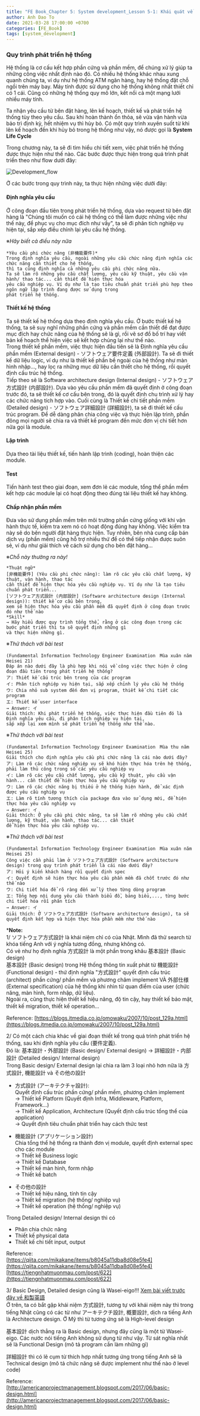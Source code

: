```yaml
---
title: "FE Book_Chapter 5: System development_Lesson 5-1: Khái quát về Phát triển hệ thống"
author: Anh Dao To
date: 2021-03-28 17:00:00 +0700
categories: [FE_Book]
tags: [system_development]
---
```

### Quy trình phát triển hệ thống
Hệ thống là cơ cấu kết hợp phần cứng và phần mềm, để chúng xử lý giúp ta những công việc nhất định nào đó. Có nhiều hệ thống
khác nhau xung quanh chúng ta, ví dụ như hệ thống ATM ngân hàng, hay hệ thống đặt chỗ ngồi trên máy bay.
Máy tính được sử dụng cho hệ thống không nhất thiết chỉ có 1 cái. Cũng có những hệ thống quy mô lớn, kết nối cả một mạng lưới nhiều máy tính.

Ta nhận yêu cầu từ bên đặt hàng, lên kế hoạch, thiết kế và phát triển hệ thống tùy theo yêu cầu. Sau khi hoàn thành ổn thỏa, sẽ vừa vận hành vừa bảo trì định kỳ, hết nhiệm vụ thì hủy bỏ.
Có một quy trình xuyên suốt từ khi lên kế hoạch đến khi hủy bỏ trong hệ thống như vậy, nó được gọi là **System Life Cycle**

Trong chương này, ta sẽ đi tìm hiểu chi tiết xem, việc phát triển hệ thống được thực hiện như thế nào. Các bước được thực hiện trong quá trình phát triển theo như flow dưới đây:

![Development_flow](development-flow.png)

Ở các bước trong quy trình này, ta thực hiện những việc dưới đây:

#### Định nghĩa yêu cầu
Ở công đoạn đầu tiên trong phát triển hệ thống, dựa vào request từ bên đặt hàng là "Chúng tôi muốn có cái hệ thống có thể làm được những việc như thế này, để phục vụ cho mục đích như vầy",
ta sẽ đi phân tích nghiệp vụ hiện tại, sắp xếp điều chỉnh lại yêu cầu hệ thống.

※*Hãy biết cả điều này nữa*

    *Yêu cầu phi chức năng (非機能要件)*
    Trong định nghĩa yêu cầu, ngoài những yêu cầu chức năng định nghĩa các chức năng cần thiết cho hệ thống,
    thì ta cũng định nghĩa cả những yêu cầu phi chức năng nữa.
    Ta sẽ làm rõ những yêu cầu chất lượng, yêu cầu kỹ thuật, yêu cầu vận hành/ thao tác... cần thiết để hiện thực hóa 
    yêu cầu nghiệp vụ. Ví dụ như là tạo tiêu chuẩn phát triển phù hợp theo ngôn ngữ lập trình đang được sử dụng trong 
    phát triển hệ thống.

#### Thiết kế hệ thống
Ta sẽ thiết kế hệ thống dựa theo định nghĩa yêu cầu. Ở bước thiết kế hệ thống, ta sẽ suy nghĩ những phần cứng
và phần mềm cần thiết để đạt được mục đích hay chức năng của hệ thống sẽ là gì, rồi vẽ sơ đồ bố trí hay viết bản kế hoạch
thể hiện việc sẽ kết hợp chúng lại như thế nào.  
Trong thiết kế phần mềm, việc thực hiện đầu tiên sẽ là Định nghĩa yêu cầu phần mềm (External design) - ソフトウェア要件定義 
(外部設計). Ta sẽ đi thiết kế dữ liệu logic, ví dụ như là thiết kế phần bề ngoài của hệ thống như màn hình nhập..., hay lọc ra những mục 
dữ liệu cần thiết cho hệ thống, rồi quyết định cấu trúc hệ thống.   
Tiếp theo sẽ là Software architecture design (Internal design) - ソフトウェア方式設計 (内部設計). Dựa vào yêu cầu phần mềm đã quyết định
ở công đoạn trước đó, ta sẽ thiết kế cơ cấu bên trong, đó là quyết định chu trình xử lý hay các chức năng tích hợp vào.
Cuối cùng là Thiết kế chi tiết phần mềm (Detailed design) - ソフトウェア詳細設計 (詳細設計), ta sẽ đi thiết kế cấu trúc program. 
Để dễ dàng phân chia công việc và thực hiện lập trình, phần đông mọi người
sẽ chia ra và thiết kế program đến mức đơn vị chi tiết hơn nữa gọi là module.

#### Lập trình
Dựa theo tài liệu thiết kế, tiến hành lập trình (coding), hoàn thiện các module.

#### Test
Tiến hành test theo giai đoạn, xem đơn lẻ các module, tổng thể phần mềm kết hợp các module lại có hoạt động theo đúng
tài liệu thiết kế hay không.

#### Chấp nhận phần mềm
Đưa vào sử dụng phần mềm trên môi trường phần cứng giống với khi vận hành thực tế, kiểm tra xem nó có hoạt động đúng hay không.
Việc kiểm tra này sẽ do bên người đặt hàng thực hiện. Tuy nhiên, bên nhà cung cấp bán dịch vụ (phần mềm) cũng hỗ trợ nhiều thứ
để có thể tiếp nhận được suôn sẻ, ví dụ như giải thích về cách sử dụng cho bên đặt hàng...

※*Chỗ này thường ra này!*

    *Thuật ngữ*
    [非機能要件] (Yêu cầu phi chức năng): làm rõ các yêu cầu chất lượng, kỹ thuật, vận hành, thao tác 
    cần thiết để hiện thực hóa yêu cầu nghiệp vụ. Ví dụ như là tạo tiêu chuẩn phát triển...
    [ソフトウェア方式設計 (内部設計] (Software architecture design (Internal design)): thiết kế cơ cấu bên trong, 
    xem sẽ hiện thực hóa yêu cầu phần mềm đã quyết định ở công đoạn trước đó như thế nào
    *Skill*
    → Hãy hiểu được quy trình tổng thể, rằng ở các công đoạn trong các bước phát triển thì ta sẽ quyết định những gì 
    và thực hiện những gì.

※*Thử thách với bài test*

    (Fundamental Information Technology Engineer Examination　Mùa xuân năm Heisei 21)
    Đáp án nào dưới đây là phù hợp khi nói về công việc thực hiện ở công đoạn đầu tiên trong phát triển hệ thống?
    ア: Thiết kế cấu trúc bên trong của các program
    イ: Phân tích nghiệp vụ hiện tại, sắp xếp chỉnh lý yêu cầu hệ thống
    ウ: Chia nhỏ sub system đến đơn vị program, thiết kế chi tiết các program
    エ: Thiết kế user interface
    → Answer: イ
    Giải thích: Khi phát triển hệ thống, việc thực hiện đầu tiên đó là Định nghĩa yêu cầu, đi phân tích nghiệp vụ hiện tại, 
    sắp xếp lại xem mình sẽ phát triển hệ thống như thế nào.

※*Thử thách với bài test*

    (Fundamental Information Technology Engineer Examination　Mùa thu năm Heisei 25)
    Giải thích cho định nghĩa yêu cầu phi chức năng là cái nào dưới đây?
    ア: Làm rõ các chức năng nghiệp vụ sẽ khó hiện thực hóa trên hệ thống, phải làm thủ công trong số các yêu cầu nghiệp vụ
    イ: Làm rõ các yêu cầu chất lượng, yêu cầu kỹ thuật, yêu cầu vận hành... cần thiết để hiện thực hóa yêu cầu nghiệp vụ
    ウ: Làm rõ các chức năng bị thiếu ở hệ thống hiện hành, để xác định được yêu cầu nghiệp vụ
    エ: Làm rõ tính tương thích của package đưa vào sử dụng mới, để hiện thực hóa yêu cầu nghiệp vụ
    → Answer: イ
    Giải thích: Ở yêu cầu phi chức năng, ta sẽ làm rõ những yêu cầu chất lượng, kỹ thuật, vận hành, thao tác... cần thiết 
    để hiện thực hóa yêu cầu nghiệp vụ.

※*Thử thách với bài test*

    (Fundamental Information Technology Engineer Examination　Mùa xuân năm Heisei 25)
    Công việc cần phải làm ở ソフトウェア方式設計 (Software architecture design) trong quy trình phát triển là cái nào dưới đây?
    ア: Hỏi ý kiến khách hàng rồi quyết định spec
    イ: Quyết định sẽ hiện thực hóa yêu cầu phần mềm đã chốt trước đó như thế nào
    ウ: Chi tiết hóa để rõ ràng đến xử lý theo từng dòng program
    エ: Tổng hợp nội dung yêu cầu thành biểu đồ, bảng biểu,..., từng bước chi tiết hóa rồi phân tích 
    → Answer: イ
    Giải thích: Ở ソフトウェア方式設計 (Software architecture design), ta sẽ quyết định kết hợp và hiện thực hóa phần mềm như thế nào

***Note:**   
1/ ソフトウェア方式設計 là khái niệm chỉ có của Nhật. Mình đã thử search từ khóa tiếng Anh với ý nghĩa tương đồng, nhưng không có.  
Có vẻ như họ định nghĩa 方式設計 là một phần trong khâu 基本設計 (Basic design)   
基本設計 (Basic design) trong Hệ thống thông tin xuất phát từ 機能設計 (Functional design) - thứ định nghĩa "方式設計" 
quyết định cấu trúc (architect) phần cứng/ phần mềm và phương châm implement VÀ 外部仕様 (External specification) của hệ thống 
khi nhìn từ quan điểm của user (chức năng, màn hình, form nhập, dữ liệu).  
Ngoài ra, cũng thực hiện thiết kế hiệu năng, độ tin cậy, hay thiết kế bảo mật, thiết kế migration, thiết kế operation...　　 
   
Reference: [https://blogs.itmedia.co.jp/omowaku/2007/10/post_129a.html](https://blogs.itmedia.co.jp/omowaku/2007/10/post_129a.html)

2/ Có một cách chia khác về giai đoạn thiết kế trong quá trình phát triển hệ thống, sau khi định nghĩa yêu cầu (要件定義).  
Đó là: 基本設計・外部設計 (Basic design/ External design) → 詳細設計・内部設計 (Detailed design/ Internal design)   
Trong Basic design/ External design lại chia ra làm 3 loại nhỏ hơn nữa là 方式設計, 機能設計 và その他の設計   
- 方式設計 (アーキテクチャ設計):  
Quyết định cấu trúc phần cứng/ phần mềm, phương châm implement  
→ Thiết kế Platform (Quyết định Infra, Middleware, Platform, Framework...)  
→ Thiết kế Application, Architecture (Quyết định cấu trúc tổng thể của application)   
→ Quyết định tiêu chuẩn phát triển hay cách thức test
  
- 機能設計 (アプリケーション設計)  
Chia tổng thể hệ thống ra thành đơn vị module, quyết định external spec cho các module   
→ Thiết kế Business logic  
→ Thiết kế Database  
→ Thiết kế màn hình, form nhập  
→ Thiết kế batch
  
- その他の設計  
→ Thiết kế hiệu năng, tính tin cậy  
→ Thiết kế migration (hệ thống/ nghiệp vụ)  
→ Thiết kế operation (hệ thống/ nghiệp vụ)
  
Trong Detailed design/ Internal design thì có
+ Phân chia chức năng
+ Thiết kế physical data
+ Thiết kế chi tiết input, output

Reference:  
[https://qiita.com/mikakane/items/b8045a11dba8d08e5fe4](https://qiita.com/mikakane/items/b8045a11dba8d08e5fe4)  
[https://tiengnhatmuonmau.com/post/622](https://tiengnhatmuonmau.com/post/622)

3/ Basic Design, Detailed design cũng là Wasei-eigo!!! [Xem bài viết trước đây về 和製英語](https://sakazutoshi.com/posts/wasei-eigo/)  
Ở trên, ta có bắt gặp khái niệm 方式設計, tương tự với khái niệm này thì
trong tiếng Nhật cũng có các từ như アーキテクチ設計, 概要設計, dịch ra tiếng Anh là Architecture design. 
Ở Mỹ thì từ tương ứng sẽ là High-level design  

基本設計 dịch thẳng ra là Basic design, nhưng đây cũng là một từ Wasei-eigo. Các nước nói tiếng Anh không sử dụng từ như vậy.
Từ sát nghĩa nhất sẽ là Functional Design (mô tả program cần làm những gì)      

詳細設計 thì có lẽ cụm từ thích hợp nhất tương ứng trong tiếng Anh sẽ là Technical design (mô tả chức năng sẽ được implement như thế nào ở level code)  

Reference: [http://americanprojectmanagement.blogspot.com/2017/06/basic-design.html](http://americanprojectmanagement.blogspot.com/2017/06/basic-design.html)

















